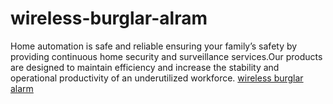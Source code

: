 # wireless-burglar-alram
Home automation is safe and reliable ensuring your family’s safety by providing continuous  home security and surveillance services.Our products are designed to maintain efficiency and increase the stability and operational productivity of an underutilized workforce.
<a href="https://securemyplace.co.uk/wireless-burglar-alarms-systems/">wireless burglar alarm</a>
